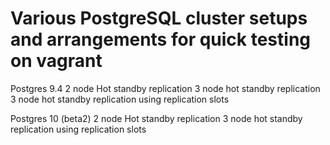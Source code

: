 # Various PostgreSQL cluster setups and arrangements for quick testing on vagrant

Postgres 9.4
2 node Hot standby replication
3 node hot standby replication
3 node hot standby replication using replication slots


Postgres 10 (beta2)
2 node Hot standby replication
3 node hot standby replication using replication slots
